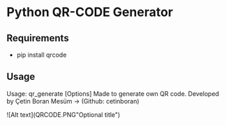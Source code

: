 # Python QR-CODE Generator

## Requirements

* pip install qrcode

## Usage
Usage: qr_generate [Options]
    Made to generate own QR code.
    Developed by Çetin Boran Mesüm -> (Github: cetinboran)

![Alt text](QRCODE.PNG"Optional title")
